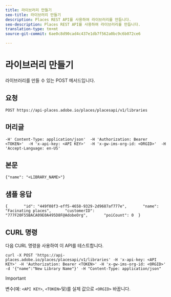 ```yaml
---
title: 라이브러리 만들기
seo-title: 라이브러리 만들기
description: Places REST API를 사용하여 라이브러리를 만듭니다.
seo-description: Places REST API를 사용하여 라이브러리를 만듭니다.
translation-type: tm+mt
source-git-commit: 6ae0c8d90cad4c437e1db7f562a0bc9c6b072ce6

---
```



# 라이브러리 만들기

라이브러리를 만들 수 있는 POST 메서드입니다.

## 요청

```text
POST https://api-places.adobe.io/places/placesapi/v1/libraries
```

## 머리글

```text
-H' Content-Type: application/json'  -H 'Authorization: Bearer <TOKEN>'  -H 'x-api-key: <API KEY>'  -H 'x-gw-ims-org-id: <ORGID>'  -H 'Accept-Language: en-US'
```

## 본문

```text
{"name": "<LIBRARY_NAME>"}
```

## 샘플 응답

```text
{       "id": "449f08f3-eff5-4658-9329-2d9687af777e",       "name": "Facinating places",      "customerID": "777F20F55BACA09E0A495D8F@AdobeOrg",       "poiCount": 0  }
```

## CURL 명령

다음 CURL 명령을 사용하여 이 API를 테스트합니다.

```text
curl -X POST 'https://api-places.adobe.io/places/placesapi/v1/libraries' -H 'x-api-key: <API KEY>' -H 'Authorization: Bearer <TOKEN>' -H 'x-gw-ims-org-id: <ORGID>' -d '{"name":"New Library Name"}' -H "Content-Type: application/json"
```

>[!IMPORTANT]
>
>변수(예: `<API KEY>`, `<TOKEN>`및)를 실제 값으로 `<ORGID>` 바꿉니다.

